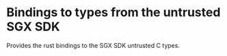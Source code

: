 # Bindings to types from the untrusted SGX SDK

Provides the rust bindings to the SGX SDK untrusted C types.
